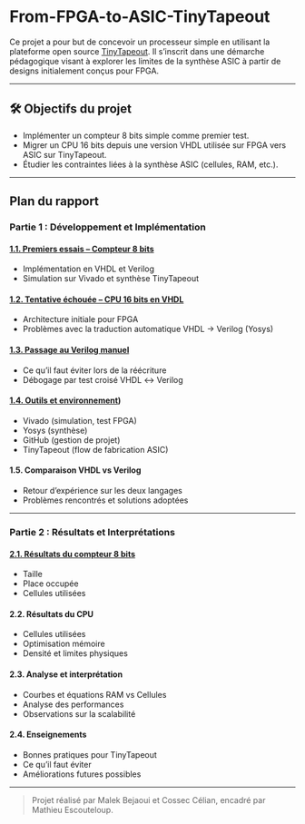 # From-FPGA-to-ASIC-TinyTapeout

Ce projet a pour but de concevoir un processeur simple en utilisant la plateforme open source [TinyTapeout](https://tinytapeout.com/). Il s’inscrit dans une démarche pédagogique visant à explorer les limites de la synthèse ASIC à partir de designs initialement conçus pour FPGA.

---

## 🛠 Objectifs du projet

- Implémenter un compteur 8 bits simple comme premier test.
- Migrer un CPU 16 bits depuis une version VHDL utilisée sur FPGA vers ASIC sur TinyTapeout.
- Étudier les contraintes liées à la synthèse ASIC (cellules, RAM, etc.).

---

## Plan du rapport

### Partie 1 : Développement et Implémentation

#### [1.1. Premiers essais – Compteur 8 bits](https://github.com/Maleek-Bejaoui/From-FPGA-to-ASIC-TinyTapeout/blob/main/subSection/Compteur8_bit.md)
- Implémentation en VHDL et Verilog
- Simulation sur Vivado et synthèse TinyTapeout

#### [1.2. Tentative échouée – CPU 16 bits en VHDL](https://github.com/Maleek-Bejaoui/From-FPGA-to-ASIC-TinyTapeout/blob/main/subSection/READme1-2.md)
- Architecture initiale pour FPGA
- Problèmes avec la traduction automatique VHDL → Verilog (Yosys)

#### [1.3. Passage au Verilog manuel](https://github.com/Maleek-Bejaoui/From-FPGA-to-ASIC-TinyTapeout/blob/main/subSection/READme1-3.md)
- Ce qu’il faut éviter lors de la réécriture
- Débogage par test croisé VHDL ↔ Verilog

#### [1.4. Outils et environnement](https://github.com/Maleek-Bejaoui/From-FPGA-to-ASIC-TinyTapeout/blob/main/subSection/READme1-4.md))
- Vivado (simulation, test FPGA)
- Yosys (synthèse)
- GitHub (gestion de projet)
- TinyTapeout (flow de fabrication ASIC)

#### 1.5. Comparaison VHDL vs Verilog
- Retour d’expérience sur les deux langages
- Problèmes rencontrés et solutions adoptées

---

### Partie 2 : Résultats et Interprétations

#### [2.1. Résultats du compteur 8 bits](https://github.com/Maleek-Bejaoui/From-FPGA-to-ASIC-TinyTapeout/blob/main/subSection/Resultats_Compteur8bits.md)
  - Taille
  - Place occupée
  - Cellules utilisées

#### 2.2. Résultats du CPU
- Cellules utilisées
- Optimisation mémoire
- Densité et limites physiques

#### 2.3. Analyse et interprétation
- Courbes et équations RAM vs Cellules
- Analyse des performances
- Observations sur la scalabilité

#### 2.4. Enseignements
- Bonnes pratiques pour TinyTapeout
- Ce qu’il faut éviter
- Améliorations futures possibles

---

> Projet réalisé par Malek Bejaoui et Cossec Célian, encadré par Mathieu Escouteloup.
